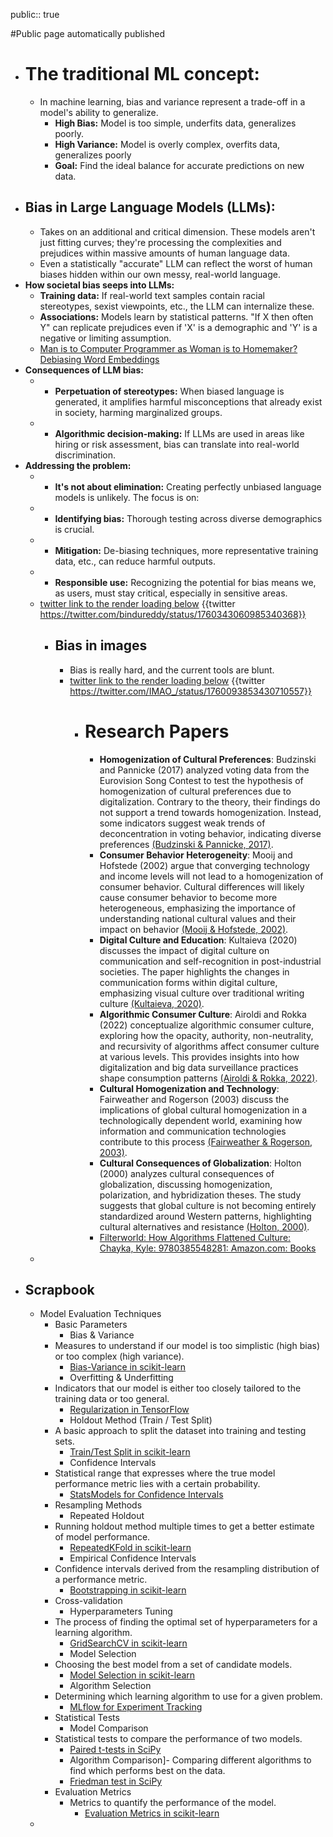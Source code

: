 public:: true 

#Public page automatically published

- # The traditional ML concept:
	- In machine learning, bias and variance represent a trade-off in a model's ability to generalize.
		- **High Bias:** Model is too simple, underfits data,  generalizes poorly.
		- **High Variance:**  Model is overly complex, overfits data, generalizes poorly
		- **Goal:** Find the ideal balance for accurate predictions on new data.
- ## Bias in Large Language Models (LLMs):
	- Takes on an additional and critical dimension. These models aren't just fitting curves; they're processing  the complexities and prejudices within massive amounts of human language data.
	- Even a statistically "accurate" LLM can reflect the worst of human biases hidden within our own messy, real-world language.
- **How societal bias seeps into LLMs:**
	- **Training data:** If real-world text samples contain racial stereotypes, sexist viewpoints, etc., the LLM can internalize these.
	- **Associations:** Models learn by statistical patterns. "If X then often Y" can replicate prejudices even if 'X' is a demographic and 'Y' is a negative or limiting assumption.
	- [Man is to Computer Programmer as Woman is to Homemaker? Debiasing Word Embeddings](https://arxiv.org/abs/1607.06520)
- **Consequences of LLM bias:**
	- * **Perpetuation of stereotypes:** When biased language is generated, it amplifies harmful misconceptions that already exist in society, harming marginalized groups.
	- * **Algorithmic decision-making:** If LLMs are used in areas like hiring or risk assessment, bias can translate into real-world discrimination.
- **Addressing the problem:**
	- * **It's not about elimination:** Creating perfectly unbiased language models is unlikely.  The focus is on:
	- * **Identifying bias:** Thorough testing across diverse demographics is crucial.
	- * **Mitigation:** De-biasing techniques, more representative training data, etc., can reduce harmful outputs.
	- * **Responsible use:** Recognizing the potential for bias means we, as users, must stay critical, especially in sensitive areas.
	- [twitter link to the render loading below](https://twitter.com/bindureddy/status/1760343060985340368)
	  {{twitter https://twitter.com/bindureddy/status/1760343060985340368}}
		- ## Bias in images
			- Bias is really hard, and the current tools are blunt.
			- [twitter link to the render loading below](https://twitter.com/IMAO_/status/1760093853430710557)
			  {{twitter https://twitter.com/IMAO_/status/1760093853430710557}}
				- # Research Papers
					- **Homogenization of Cultural Preferences**: Budzinski and Pannicke (2017) analyzed voting data from the Eurovision Song Contest to test the hypothesis of homogenization of cultural preferences due to digitalization. Contrary to the theory, their findings do not support a trend towards homogenization. Instead, some indicators suggest weak trends of deconcentration in voting behavior, indicating diverse preferences [(Budzinski & Pannicke, 2017)](https://consensus.app/papers/preferences-music-converge-across-countries-empirical-budzinski/4baf26344e6c5f62a89851a45f2e8ee9/?utm_source=chatgpt).
					- **Consumer Behavior Heterogeneity**: Mooij and Hofstede (2002) argue that converging technology and income levels will not lead to a homogenization of consumer behavior. Cultural differences will likely cause consumer behavior to become more heterogeneous, emphasizing the importance of understanding national cultural values and their impact on behavior [(Mooij & Hofstede, 2002)](https://consensus.app/papers/convergence-divergence-consumer-behavior-implications-mooij/0fdf7549d4ed5a10b4e67469115c83e6/?utm_source=chatgpt).
					- **Digital Culture and Education**: Kultaieva (2020) discusses the impact of digital culture on communication and self-recognition in post-industrial societies. The paper highlights the changes in communication forms within digital culture, emphasizing visual culture over traditional writing culture [(Kultaieva, 2020)](https://consensus.app/papers/homo-digitalis-digital-culture-digital-education-kultaieva/f44183f43b2c5fb79e12fbea03e1804d/?utm_source=chatgpt).
					- **Algorithmic Consumer Culture**: Airoldi and Rokka (2022) conceptualize algorithmic consumer culture, exploring how the opacity, authority, non-neutrality, and recursivity of algorithms affect consumer culture at various levels. This provides insights into how digitalization and big data surveillance practices shape consumption patterns [(Airoldi & Rokka, 2022)](https://consensus.app/papers/consumer-culture-airoldi/d2cfefc419485f6286ce2e4ca9d165bf/?utm_source=chatgpt).
					- **Cultural Homogenization and Technology**: Fairweather and Rogerson (2003) discuss the implications of global cultural homogenization in a technologically dependent world, examining how information and communication technologies contribute to this process [(Fairweather & Rogerson, 2003)](https://consensus.app/papers/problems-homogenisation-technologically-world-fairweather/906e1d758b775c2a963acc4d52438a94/?utm_source=chatgpt).
					- **Cultural Consequences of Globalization**: Holton (2000) analyzes cultural consequences of globalization, discussing homogenization, polarization, and hybridization theses. The study suggests that global culture is not becoming entirely standardized around Western patterns, highlighting cultural alternatives and resistance [(Holton, 2000)](https://consensus.app/papers/globalizations-cultural-consequences-holton/ecdfbc4c728d55378e11dd54e01fe806/?utm_source=chatgpt).
					- [Filterworld: How Algorithms Flattened Culture: Chayka, Kyle: 9780385548281: Amazon.com: Books](https://www.amazon.com/Filterworld-How-Algorithms-Flattened-Culture/dp/0385548281)
	-
- ## Scrapbook
	- Model Evaluation Techniques
		- Basic Parameters
			- Bias & Variance
		- Measures to understand if our model is too simplistic (high bias) or too complex (high variance).
			- [Bias-Variance in scikit-learn](https://scikit-learn.org/stable/modules/generated/sklearn.model_selection.cross_val_score.html)
			- Overfitting & Underfitting
		- Indicators that our model is either too closely tailored to the training data or too general.
			- [Regularization in TensorFlow](https://www.tensorflow.org/api_docs/python/tf/keras/regularizers)
			- Holdout Method (Train / Test Split)
		- A basic approach to split the dataset into training and testing sets.
			- [Train/Test Split in scikit-learn](https://scikit-learn.org/stable/modules/generated/sklearn.model_selection.train_test_split.html)
			- Confidence Intervals
		- Statistical range that expresses where the true model performance metric lies with a certain probability.
			- [StatsModels for Confidence Intervals](https://www.statsmodels.org/stable/index.html)
		- Resampling Methods
			- Repeated Holdout
		- Running holdout method multiple times to get a better estimate of model performance.
			- [RepeatedKFold in scikit-learn](https://scikit-learn.org/stable/modules/generated/sklearn.model_selection.RepeatedKFold.html)
			- Empirical Confidence Intervals
		- Confidence intervals derived from the resampling distribution of a performance metric.
			- [Bootstrapping in scikit-learn](https://scikit-learn.org/stable/modules/generated/sklearn.utils.resample.html)
		- Cross-validation
			- Hyperparameters Tuning
		- The process of finding the optimal set of hyperparameters for a learning algorithm.
			- [GridSearchCV in scikit-learn](https://scikit-learn.org/stable/modules/generated/sklearn.model_selection.GridSearchCV.html)
			- Model Selection
		- Choosing the best model from a set of candidate models.
			- [Model Selection in scikit-learn](https://scikit-learn.org/stable/model_selection.html)
			- Algorithm Selection
		- Determining which learning algorithm to use for a given problem.
			- [MLflow for Experiment Tracking](https://mlflow.org/)
		- Statistical Tests
			- Model Comparison
		- Statistical tests to compare the performance of two models.
			- [Paired t-tests in SciPy](https://docs.scipy.org/doc/scipy/reference/generated/scipy.stats.ttest_rel.html)
			- Algorithm Comparison]- Comparing different algorithms to find which performs best on the data.
			- [Friedman test in SciPy](https://docs.scipy.org/doc/scipy/reference/generated/scipy.stats.friedmanchisquare.html)
		- Evaluation Metrics
			- Metrics to quantify the performance of the model.
				- [Evaluation Metrics in scikit-learn](https://scikit-learn.org/stable/modules/model_evaluation.html)
	-